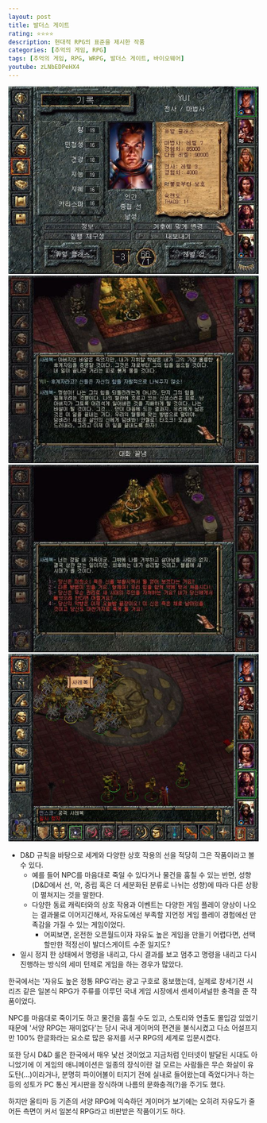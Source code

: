 ```yaml
---
layout: post
title: 발더스 게이트
rating: ⭐️⭐️⭐️⭐️
description: 현대적 RPG의 표준을 제시한 작품
categories: [추억의 게임, RPG]
tags: [추억의 게임, RPG, WRPG, 발더스 게이트, 바이오웨어]
youtube: zLNbEDPeHX4
---
```


![발더스게이트](../../img/2005/baldurs_gate_00.png)
![발더스게이트](../../img/2005/baldurs_gate_01.png)
![발더스게이트](../../img/2005/baldurs_gate_02.png)
![발더스게이트](../../img/2005/baldurs_gate_03.png)

- D&D 규칙을 바탕으로 세계와 다양한 상호 작용의 선을 적당히 그은 작품이라고 볼 수 있다.
    - 예를 들어 NPC를 마음대로 죽일 수 있다거나 물건을 훔칠 수 있는 반면, 성향 (D&D에서 선, 악, 중립 혹은 더 세분화된 분류로 나뉘는 성향)에 따라 다른 상황이 펼쳐지는 것을 말한다.
    - 다양한 동료 캐릭터와의 상호 작용과 이벤트는 다양한 게임 플레이 양상이 나오는 결과물로 이어지긴해서, 자유도에선 부족할 지언정 게임 플레이 경험에선 만족감을 가질 수 있는 게임이었다.
        - 어찌보면, 온전한 오픈월드이자 자유도 높은 게임을 만들기 어렵다면, 선택할만한 적정선이 발더스게이트 수준 일지도?
- 일시 정지 한 상태에서 명령을 내리고, 다시 결과를 보고 멈추고 명령을 내리고 다시 진행하는 방식의 세미 턴제로 게임을 하는 경우가 많았다.

한국에서는 '자유도 높은 정통 RPG'라는 광고 구호로 홍보했는데, 실제로 창세기전 시리즈 같은 일본식 RPG가 주류를 이루던 국내 게임 시장에서 센세이셔널한 충격을 준 작품이었다. 

NPC를 마음대로 죽이기도 하고 물건을 훔칠 수도 있고, 스토리와 연출도 몰입감 있었기 때문에 '서양 RPG는 재미없다'는 당시 국내 게이머의 편견을 불식시켰고 다소 어설프지만 100% 한글화라는 요소로 많은 유저를 서구 RPG의 세계로 입문시켰다. 

또한 당시 D&D 룰은 한국에서 매우 낯선 것이었고 지금처럼 인터넷이 발달된 시대도 아니었기에 이 게임의 애니메이션은 일종의 장식이란 걸 모르는 사람들은 무슨 화살이 유도탄(...)이라거나, 분명히 파이어볼이 터지기 전에 실내로 들어왔는데 죽었다거나 하는 등의 성토가 PC 통신 게시판을 장식하며 나름의 문화충격(?)을 주기도 했다. 

하지만 울티마 등 기존의 서양 RPG에 익숙하던 게이머가 보기에는 오히려 자유도가 줄어든 측면이 커서 일본식 RPG라고 비판받은 작품이기도 하다.